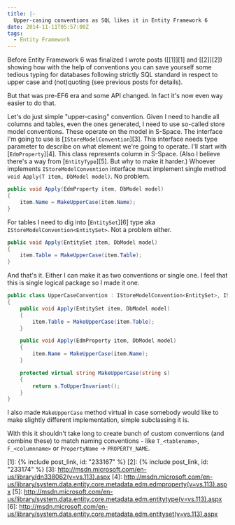 ```yaml
---
title: |-
  Upper-casing conventions as SQL likes it in Entity Framework 6
date: 2014-11-11T05:57:00Z
tags:
  - Entity Framework
---
```

Before Entity Framework 6 was finalized I wrote posts ([[1]][1] and [[2]][2]) showing how with the help of conventions you can save yourself some tedious typing for databases following strictly SQL standard in respect to upper case and (not)quoting (see previous posts for details).

But that was pre-EF6 era and some API changed. In fact it's now even way easier to do that.

<!-- excerpt -->

Let's do just simple "upper-casing" convention. Given I need to handle all columns and tables, even the ones generated, I need to use so-called store model conventions. These operate on the model in S-Space. The interface I'm going to use is [`IStoreModelConvention`][3]. This interface needs type parameter to describe on what element we're going to operate. I'll start with [`EdmProperty`][4]. This class represents column in S-Space. (Also I believe there's a way from [`EntityType`][5]. But why to make it harder.) Whoever implements `IStoreModelConvention` interface must implement single method `void Apply(T item, DbModel model)`. No problem.

```csharp
public void Apply(EdmProperty item, DbModel model)
{
	item.Name = MakeUpperCase(item.Name);
}
```  

For tables I need to dig into [`EntitySet`][6] type aka `IStoreModelConvention<EntitySet>`. Not a problem either.

```csharp
public void Apply(EntitySet item, DbModel model)
{
	item.Table = MakeUpperCase(item.Table);
}
```

And that's it. Either I can make it as two conventions or single one. I feel that this is single logical package so I made it one.

```csharp
public class UpperCaseConvention : IStoreModelConvention<EntitySet>, IStoreModelConvention<EdmProperty>
{
	public void Apply(EntitySet item, DbModel model)
	{
		item.Table = MakeUpperCase(item.Table);
	}

	public void Apply(EdmProperty item, DbModel model)
	{
		item.Name = MakeUpperCase(item.Name);
	}

	protected virtual string MakeUpperCase(string s)
	{
		return s.ToUpperInvariant();
	}
}
```

I also made `MakeUpperCase` method virtual in case somebody would like to make slightly different implementation, simple subclassing it is.

With this it shouldn't take long to create bunch of custom conventions (and combine these) to match naming conventions - like `T_<tablename>`, `F_<columnname>` or `PropertyName` -> `PROPERTY_NAME`.  

[1]: {% include post_link, id: "233167" %}
[2]: {% include post_link, id: "233174" %}
[3]: http://msdn.microsoft.com/en-us/library/dn338062(v=vs.113).aspx
[4]: http://msdn.microsoft.com/en-us/library/system.data.entity.core.metadata.edm.edmproperty(v=vs.113).aspx
[5]: http://msdn.microsoft.com/en-us/library/system.data.entity.core.metadata.edm.entitytype(v=vs.113).aspx
[6]: http://msdn.microsoft.com/en-us/library/system.data.entity.core.metadata.edm.entityset(v=vs.113).aspx